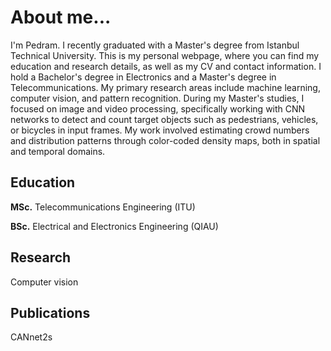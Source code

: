 # About me...
I'm Pedram. I recently graduated with a Master's degree from Istanbul Technical University. This is my personal webpage, where you can find my education and research details, as well as my CV and contact information. I hold a Bachelor's degree in Electronics and a Master's degree in Telecommunications. My primary research areas include machine learning, computer vision, and pattern recognition. During my Master's studies, I focused on image and video processing, specifically working with CNN networks to detect and count target objects such as pedestrians, vehicles, or bicycles in input frames. My work involved estimating crowd numbers and distribution patterns through color-coded density maps, both in spatial and temporal domains.



## Education
**MSc.** Telecommunications Engineering (ITU)

**BSc.** Electrical and Electronics Engineering (QIAU)



          

## Research
Computer vision




## Publications
CANnet2s

